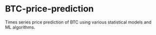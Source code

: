 # BTC-price-prediction
Times series price prediction of BTC using various statistical models and ML algorithms.
